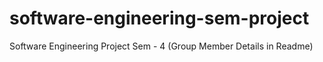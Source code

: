 # software-engineering-sem-project
Software Engineering Project Sem - 4 (Group Member Details in Readme)
